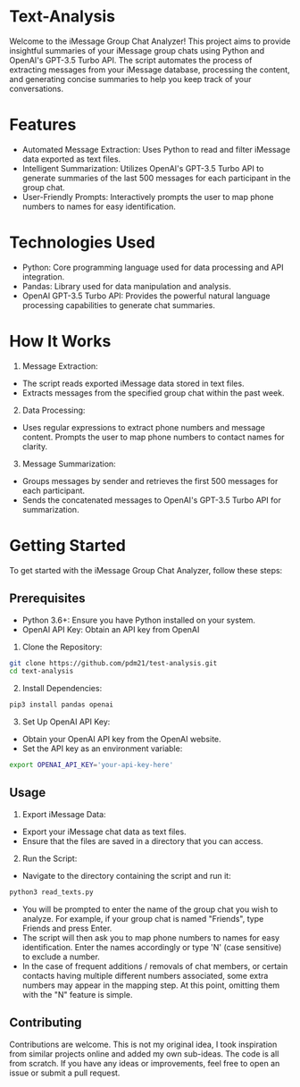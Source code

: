 # Text-Analysis
Welcome to the iMessage Group Chat Analyzer! This project aims to provide insightful summaries of your iMessage group chats using Python and OpenAI's GPT-3.5 Turbo API. The script automates the process of extracting messages from your iMessage database, processing the content, and generating concise summaries to help you keep track of your conversations.

# Features
- Automated Message Extraction: Uses Python to read and filter iMessage data exported as text files.
- Intelligent Summarization: Utilizes OpenAI's GPT-3.5 Turbo API to generate summaries of the last 500 messages for each participant in the group chat.
- User-Friendly Prompts: Interactively prompts the user to map phone numbers to names for easy identification.

# Technologies Used
- Python: Core programming language used for data processing and API integration.
- Pandas: Library used for data manipulation and analysis.
- OpenAI GPT-3.5 Turbo API: Provides the powerful natural language processing capabilities to generate chat summaries.

# How It Works
1. Message Extraction:
- The script reads exported iMessage data stored in text files.
- Extracts messages from the specified group chat within the past week.

2. Data Processing:
- Uses regular expressions to extract phone numbers and message content.
Prompts the user to map phone numbers to contact names for clarity.

3. Message Summarization:
- Groups messages by sender and retrieves the first 500 messages for each participant.
- Sends the concatenated messages to OpenAI's GPT-3.5 Turbo API for summarization.

# Getting Started
To get started with the iMessage Group Chat Analyzer, follow these steps:
## Prerequisites
- Python 3.6+: Ensure you have Python installed on your system.
- OpenAI API Key: Obtain an API key from OpenAI
1. Clone the Repository:
```sh
git clone https://github.com/pdm21/test-analysis.git
cd text-analysis
```
2. Install Dependencies:
```sh
pip3 install pandas openai
```
3. Set Up OpenAI API Key:
- Obtain your OpenAI API key from the OpenAI website.
- Set the API key as an environment variable:
```sh
export OPENAI_API_KEY='your-api-key-here'
```
## Usage
1. Export iMessage Data:
- Export your iMessage chat data as text files.
- Ensure that the files are saved in a directory that you can access.
2. Run the Script:
- Navigate to the directory containing the script and run it:
```sh
python3 read_texts.py
```
- You will be prompted to enter the name of the group chat you wish to analyze. For example, if your group chat is named "Friends", type Friends and press Enter.
- The script will then ask you to map phone numbers to names for easy identification. Enter the names accordingly or type 'N' (case sensitive) to exclude a number.
- In the case of frequent additions / removals of chat members, or certain contacts having multiple different numbers associated, some extra numbers may appear in the mapping step. At this point, omitting them with the "N" feature is simple.
## Contributing
Contributions are welcome. This is not my original idea, I took inspiration from similar projects online and added my own sub-ideas. The code is all from scratch. If you have any ideas or improvements, feel free to open an issue or submit a pull request.

